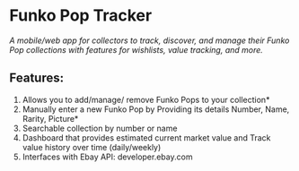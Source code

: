 # Funko Pop Tracker

*A mobile/web app for collectors to track, discover, and manage their Funko Pop collections
with features for wishlists, value tracking, and more.*

## Features:
1. Allows you to add/manage/ remove Funko Pops to your collection*
2. Manually enter a new Funko Pop by Providing its details Number, Name, Rarity, Picture*
3. Searchable collection by number or name
4. Dashboard that provides estimated current market value and Track value history over time (daily/weekly)
5. Interfaces with Ebay API: developer.ebay.com